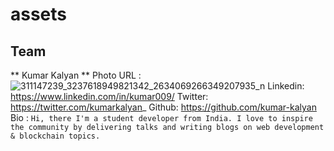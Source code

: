 # assets

## Team 
** Kumar Kalyan **
Photo URL : ![311147239_3237618949821342_2634069266349207935_n](https://user-images.githubusercontent.com/67071462/199069873-fc5f33f0-f283-4313-8cff-01ca4c8fcfd7.jpg)
Linkedin: https://www.linkedin.com/in/kumar009/
Twitter: https://twitter.com/kumarkalyan_
Github: https://github.com/kumar-kalyan
Bio : `Hi, there I'm a student developer from India. I love to inspire the community by delivering talks and writing blogs on web development & blockchain topics. `
